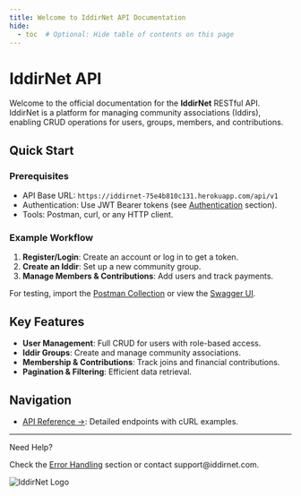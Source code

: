 ```yaml
---
title: Welcome to IddirNet API Documentation
hide:
  - toc  # Optional: Hide table of contents on this page
---
```


# IddirNet API

Welcome to the official documentation for the **IddirNet** RESTful API. IddirNet is a platform for managing community associations (Iddirs), enabling CRUD operations for users, groups, members, and contributions.

## Quick Start

### Prerequisites
- API Base URL: `https://iddirnet-75e4b810c131.herokuapp.com/api/v1`
- Authentication: Use JWT Bearer tokens (see [Authentication](api.md#authentication) section).
- Tools: Postman, curl, or any HTTP client.

### Example Workflow
1. **Register/Login**: Create an account or log in to get a token.
2. **Create an Iddir**: Set up a new community group.
3. **Manage Members & Contributions**: Add users and track payments.

For testing, import the [Postman Collection](https://documenter.getpostman.com/view/45526338/2sB3HqHdvd) or view the [Swagger UI](https://iddirnet-75e4b810c131.herokuapp.com/swagger/).

## Key Features
- **User Management**: Full CRUD for users with role-based access.
- **Iddir Groups**: Create and manage community associations.
- **Membership & Contributions**: Track joins and financial contributions.
- **Pagination & Filtering**: Efficient data retrieval.

## Navigation
- [API Reference →](api.md): Detailed endpoints with cURL examples.

---

<div class="admonition note">
  <p class="admonition-title">Need Help?</p>
  <p>Check the <a href="api.md#error-responses">Error Handling</a> section or contact support@iddirnet.com.</p>
</div>

![IddirNet Logo](https://via.placeholder.com/400x200?text=IddirNet) <!-- Replace with your actual logo URL -->